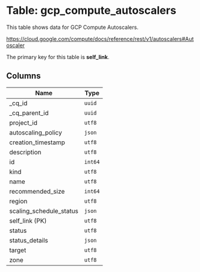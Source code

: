 # Table: gcp_compute_autoscalers

This table shows data for GCP Compute Autoscalers.

https://cloud.google.com/compute/docs/reference/rest/v1/autoscalers#Autoscaler

The primary key for this table is **self_link**.

## Columns

| Name          | Type          |
| ------------- | ------------- |
|_cq_id|`uuid`|
|_cq_parent_id|`uuid`|
|project_id|`utf8`|
|autoscaling_policy|`json`|
|creation_timestamp|`utf8`|
|description|`utf8`|
|id|`int64`|
|kind|`utf8`|
|name|`utf8`|
|recommended_size|`int64`|
|region|`utf8`|
|scaling_schedule_status|`json`|
|self_link (PK)|`utf8`|
|status|`utf8`|
|status_details|`json`|
|target|`utf8`|
|zone|`utf8`|